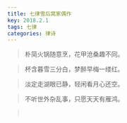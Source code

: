 ```yaml
---
title: 七律雪后窝家偶作
key: 2018.2.1
tags: 七律
categories: 律诗
---
```


<blockquote class="blockquote-center">朴简火锅随意烹，花甲沧桑趣不同。
</blockquote>
<blockquote class="blockquote-center">杯含暮雪三分白，梦醉早梅一缕红。
</blockquote>
<blockquote class="blockquote-center">淡定走湖眼已静，轻闲看月心还空。
</blockquote>
<blockquote class="blockquote-center">不听世外杂乱事，只愿天天有雁鸿。
</blockquote>
<blockquote class="blockquote-center"></br>
</blockquote>
